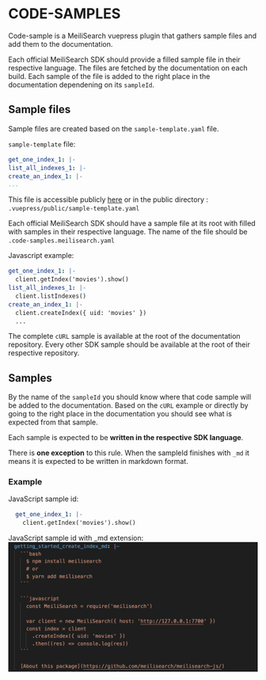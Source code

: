 # CODE-SAMPLES

Code-sample is a MeiliSearch vuepress plugin that gathers sample files and add them to the documentation.

Each official MeiliSearch SDK should provide a filled sample file in their respective language. The files are fetched by the documentation on each build.
Each sample of the file is added to the right place in the documentation dependening on its `sampleId`.

## Sample files

Sample files are created based on the `sample-template.yaml` file. 

`sample-template` file:
```yaml
get_one_index_1: |-
list_all_indexes_1: |-
create_an_index_1: |-
...
```

This file is accessible publicly [here](docs.meilisearch.com/sample-template.yaml) or in the public directory : `.vuepress/public/sample-template.yaml`

Each official MeiliSearch SDK should have a sample file at its root with filled with samples in their respective language.
The name of the file should be `.code-samples.meilisearch.yaml`

Javascript example: 
```yaml
get_one_index_1: |-
  client.getIndex('movies').show()
list_all_indexes_1: |-
  client.listIndexes()
create_an_index_1: |-
  client.createIndex({ uid: 'movies' })
  ...
```

The complete `cURL` sample is available at the root of the documentation repository.
Every other SDK sample should be available at the root of their respective repository.

## Samples

By the name of the `sampleId` you should know where that code sample will be added to the documentation. Based on the `cURL` example or directly by going to the right place in the documentation you should see what is expected from that sample.

Each sample is expected to be **written in the respective SDK language**.

There is **one exception** to this rule. 
When the sampleId finishes with `_md` it means it is expected to be written in markdown format. 

### Example

JavaScript sample id:
```yaml
  get_one_index_1: |-
    client.getIndex('movies').show()
```
JavaScript sample id with _md extension:
![javascript sample file](../public/misc/yaml-js-example.png)
